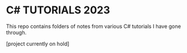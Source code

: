 # C# TUTORIALS 2023

This repo contains folders of notes from various C# tutorials I have gone through.


[project currently on hold] 
